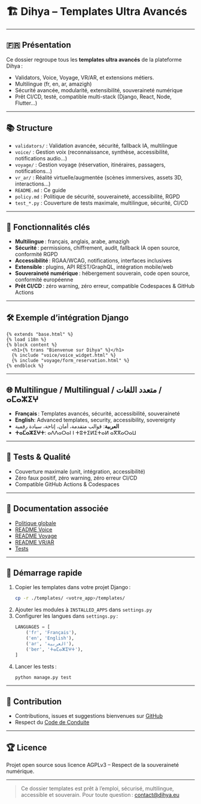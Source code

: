 # 🏗️ Dihya – Templates Ultra Avancés

---

## 🇫🇷 Présentation

Ce dossier regroupe tous les **templates ultra avancés** de la plateforme Dihya :
- Validators, Voice, Voyage, VR/AR, et extensions métiers.
- Multilingue (fr, en, ar, amazigh)
- Sécurité avancée, modularité, extensibilité, souveraineté numérique
- Prêt CI/CD, testé, compatible multi-stack (Django, React, Node, Flutter…)

---

## 📚 Structure

- `validators/` : Validation avancée, sécurité, fallback IA, multilingue
- `voice/` : Gestion voix (reconnaissance, synthèse, accessibilité, notifications audio…)
- `voyage/` : Gestion voyage (réservation, itinéraires, passagers, notifications…)
- `vr_ar/` : Réalité virtuelle/augmentée (scènes immersives, assets 3D, interactions…)
- `README.md` : Ce guide
- `policy.md` : Politique de sécurité, souveraineté, accessibilité, RGPD
- `test_*.py` : Couverture de tests maximale, multilingue, sécurité, CI/CD

---

## 🚀 Fonctionnalités clés

- **Multilingue** : français, anglais, arabe, amazigh
- **Sécurité** : permissions, chiffrement, audit, fallback IA open source, conformité RGPD
- **Accessibilité** : RGAA/WCAG, notifications, interfaces inclusives
- **Extensible** : plugins, API REST/GraphQL, intégration mobile/web
- **Souveraineté numérique** : hébergement souverain, code open source, conformité européenne
- **Prêt CI/CD** : zéro warning, zéro erreur, compatible Codespaces & GitHub Actions

---

## 🛠️ Exemple d’intégration Django

```django
{% extends "base.html" %}
{% load i18n %}
{% block content %}
  <h1>{% trans "Bienvenue sur Dihya" %}</h1>
  {% include "voice/voice_widget.html" %}
  {% include "voyage/form_reservation.html" %}
{% endblock %}
```

---

## 🌐 Multilingue / Multilingual / متعدد اللغات / ⴰⵎⴰⵣⵉⵖ

- **Français** : Templates avancés, sécurité, accessibilité, souveraineté
- **English**: Advanced templates, security, accessibility, sovereignty
- **العربية**: قوالب متقدمة، أمان، إتاحة، سيادة رقمية
- **ⵜⴰⵎⴰⵣⵉⵖⵜ**: ⴰⴷⴷⴰⵔⴰⵏ ⵏ ⵜⵓⵜⵉⵍⵉⵜⴰⵍ ⴰⴳⴳⴰⵔⴰⵡ

---

## 🧪 Tests & Qualité

- Couverture maximale (unit, intégration, accessibilité)
- Zéro faux positif, zéro warning, zéro erreur CI/CD
- Compatible GitHub Actions & Codespaces

---

## 📄 Documentation associée

- [Politique globale](./policy.md)
- [README Voice](./voice/README.md)
- [README Voyage](./voyage/README.md)
- [README VR/AR](./vr_ar/README.md)
- [Tests](../tests/)

---

## 🏁 Démarrage rapide

1. Copier les templates dans votre projet Django :
   ```bash
   cp -r ./templates/ <votre_app>/templates/
   ```
2. Ajouter les modules à `INSTALLED_APPS` dans `settings.py`
3. Configurer les langues dans `settings.py` :
   ```python
   LANGUAGES = [
       ('fr', 'Français'),
       ('en', 'English'),
       ('ar', 'العربية'),
       ('ber', 'ⵜⴰⵎⴰⵣⵉⵖⵜ'),
   ]
   ```
4. Lancer les tests :
   ```bash
   python manage.py test
   ```

---

## 🤝 Contribution

- Contributions, issues et suggestions bienvenues sur [GitHub](https://github.com/DihyaOrg/Dihya)
- Respect du [Code de Conduite](../../../../CODE_OF_CONDUCT.md)

---

## 🏆 Licence

Projet open source sous licence AGPLv3 – Respect de la souveraineté numérique.

---

> Ce dossier templates est prêt à l’emploi, sécurisé, multilingue, accessible et souverain.
> Pour toute question : [contact@dihya.eu](mailto:contact@dihya.eu)
